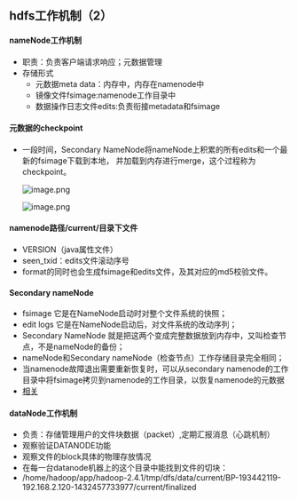 ## hdfs工作机制（2）

#### nameNode工作机制

* 职责：负责客户端请求响应；元数据管理
* 存储形式
  * 元数据meta data：内存中，内存在namenode中
  * 镜像文件fsimage:namenode工作目录中
  * 数据操作日志文件edits:负责衔接metadata和fsimage
  
#### 元数据的checkpoint

* 一段时间，Secondary NameNode将nameNode上积累的所有edits和一个最新的fsimage下载到本地，
  并加载到内存进行merge，这个过程称为checkpoint。
  
  ![image.png](https://upload-images.jianshu.io/upload_images/14466577-ab4aa48f2f4d9a8b.png?imageMogr2/auto-orient/strip%7CimageView2/2/w/1240)
   
  ![image.png](https://upload-images.jianshu.io/upload_images/14466577-e7c2e77aa2c81251.png?imageMogr2/auto-orient/strip%7CimageView2/2/w/1240)
 
#### namenode路径/current/目录下文件
* VERSION（java属性文件）
* seen_txid：edits文件滚动序号
* format的同时也会生成fsimage和edits文件，及其对应的md5校验文件。

#### Secondary nameNode
* fsimage 它是在NameNode启动时对整个文件系统的快照；
* edit logs 它是在NameNode启动后，对文件系统的改动序列；
* Secondary NameNode 就是把这两个变成完整数据放到内存中，又叫检查节点，不是nameNode的备份；
* nameNode和Secondary nameNode（检查节点）工作存储目录完全相同；
* 当namenode故障退出需要重新恢复时，可以从secondary namenode的工作目录中将fsimage拷贝到namenode的工作目录，以恢复namenode的元数据
* [相关](https://www.xuebuyuan.com/3196294.html)

#### dataNode工作机制
* 负责：存储管理用户的文件块数据（packet）,定期汇报消息（心跳机制）
* 观察验证DATANODE功能
* 观察文件的block具体的物理存放情况
* 在每一台datanode机器上的这个目录中能找到文件的切块：
* /home/hadoop/app/hadoop-2.4.1/tmp/dfs/data/current/BP-193442119-192.168.2.120-1432457733977/current/finalized

